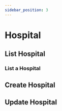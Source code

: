 ```yaml
---
sidebar_position: 3
---
```


# Hospital


## List Hospital


### List a Hospital

## Create Hospital

## Update Hospital



